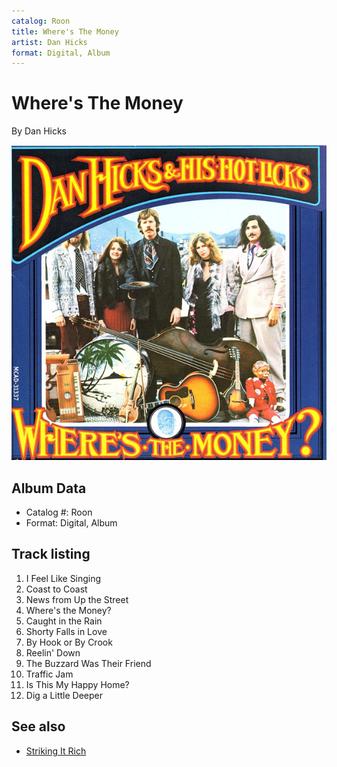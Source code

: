 ```yaml
---
catalog: Roon
title: Where's The Money
artist: Dan Hicks
format: Digital, Album
---
```


# Where's The Money

By Dan Hicks

![](../../assets/albumcovers/Dan_Hicks-Wheres_The_Money.png)

## Album Data

- Catalog #: Roon
- Format: Digital, Album


## Track listing


1. I Feel Like Singing
2. Coast to Coast
3. News from Up the Street
4. Where's the Money?
5. Caught in the Rain
6. Shorty Falls in Love
7. By Hook or By Crook
8. Reelin' Down
9. The Buzzard Was Their Friend
10. Traffic Jam
11. Is This My Happy Home?
12. Dig a Little Deeper


## See also

- [Striking It Rich](Striking_It_Rich.md)
